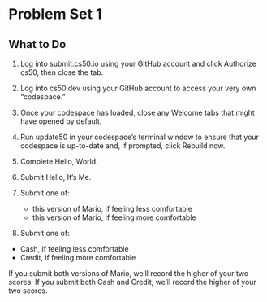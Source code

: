 # Problem Set 1

## What to Do

1. Log into submit.cs50.io using your GitHub account and click Authorize cs50, then close the tab.

2. Log into cs50.dev using your GitHub account to access your very own “codespace.”

3. Once your codespace has loaded, close any Welcome tabs that might have opened by default.

4. Run update50 in your codespace’s terminal window to ensure that your codespace is up-to-date and, if prompted, click Rebuild now.

5. Complete Hello, World.

6. Submit Hello, It’s Me.

7. Submit one of:
    - this version of Mario, if feeling less comfortable
    - this version of Mario, if feeling more comfortable

8. Submit one of:
  - Cash, if feeling less comfortable
  - Credit, if feeling more comfortable

If you submit both versions of Mario, we’ll record the higher of your two scores. If you submit both Cash and Credit, we’ll record the higher of your two scores.
